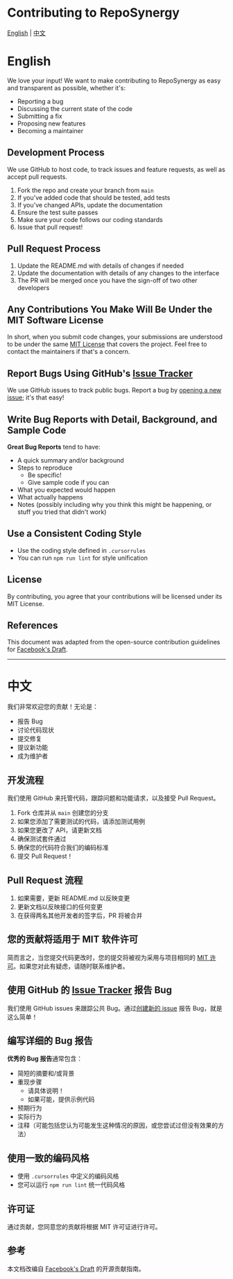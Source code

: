 # Contributing to RepoSynergy

[English](#english) | [中文](#中文)

# English

We love your input! We want to make contributing to RepoSynergy as easy and transparent as possible, whether it's:

- Reporting a bug
- Discussing the current state of the code
- Submitting a fix
- Proposing new features
- Becoming a maintainer

## Development Process

We use GitHub to host code, to track issues and feature requests, as well as accept pull requests.

1. Fork the repo and create your branch from `main`
2. If you've added code that should be tested, add tests
3. If you've changed APIs, update the documentation
4. Ensure the test suite passes
5. Make sure your code follows our coding standards
6. Issue that pull request!

## Pull Request Process

1. Update the README.md with details of changes if needed
2. Update the documentation with details of any changes to the interface
3. The PR will be merged once you have the sign-off of two other developers

## Any Contributions You Make Will Be Under the MIT Software License

In short, when you submit code changes, your submissions are understood to be under the same [MIT License](LICENSE) that covers the project. Feel free to contact the maintainers if that's a concern.

## Report Bugs Using GitHub's [Issue Tracker](issues)

We use GitHub issues to track public bugs. Report a bug by [opening a new issue](issues/new); it's that easy!

## Write Bug Reports with Detail, Background, and Sample Code

**Great Bug Reports** tend to have:

- A quick summary and/or background
- Steps to reproduce
  - Be specific!
  - Give sample code if you can
- What you expected would happen
- What actually happens
- Notes (possibly including why you think this might be happening, or stuff you tried that didn't work)

## Use a Consistent Coding Style

* Use the coding style defined in `.cursorrules`
* You can run `npm run lint` for style unification

## License

By contributing, you agree that your contributions will be licensed under its MIT License.

## References

This document was adapted from the open-source contribution guidelines for [Facebook's Draft](https://github.com/facebook/draft-js/blob/a9316a723f9e918afde44dea68b5f9f39b7d9b00/CONTRIBUTING.md).

---

# 中文

我们非常欢迎您的贡献！无论是：

- 报告 Bug
- 讨论代码现状
- 提交修复
- 提议新功能
- 成为维护者

## 开发流程

我们使用 GitHub 来托管代码，跟踪问题和功能请求，以及接受 Pull Request。

1. Fork 仓库并从 `main` 创建您的分支
2. 如果您添加了需要测试的代码，请添加测试用例
3. 如果您更改了 API，请更新文档
4. 确保测试套件通过
5. 确保您的代码符合我们的编码标准
6. 提交 Pull Request！

## Pull Request 流程

1. 如果需要，更新 README.md 以反映变更
2. 更新文档以反映接口的任何变更
3. 在获得两名其他开发者的签字后，PR 将被合并

## 您的贡献将适用于 MIT 软件许可

简而言之，当您提交代码更改时，您的提交将被视为采用与项目相同的 [MIT 许可](LICENSE)。如果您对此有疑虑，请随时联系维护者。

## 使用 GitHub 的 [Issue Tracker](issues) 报告 Bug

我们使用 GitHub issues 来跟踪公共 Bug。通过[创建新的 issue](issues/new) 报告 Bug，就是这么简单！

## 编写详细的 Bug 报告

**优秀的 Bug 报告**通常包含：

- 简短的摘要和/或背景
- 重现步骤
  - 请具体说明！
  - 如果可能，提供示例代码
- 预期行为
- 实际行为
- 注释（可能包括您认为可能发生这种情况的原因，或您尝试过但没有效果的方法）

## 使用一致的编码风格

* 使用 `.cursorrules` 中定义的编码风格
* 您可以运行 `npm run lint` 统一代码风格

## 许可证

通过贡献，您同意您的贡献将根据 MIT 许可证进行许可。

## 参考

本文档改编自 [Facebook's Draft](https://github.com/facebook/draft-js/blob/a9316a723f9e918afde44dea68b5f9f39b7d9b00/CONTRIBUTING.md) 的开源贡献指南。 
